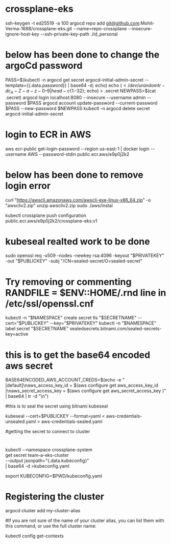 # crossplane-eks
 ssh-keygen -t ed25519 -a 100
argocd repo add git@github.com:Mohit-Verma-1688/crossplane-eks.git --name=repo-crossplane --insecure-ignore-host-key --ssh-private-key-path ./id_personal

# below has been done to change the argoCd password

PASS=$(kubectl -n argocd get secret argocd-initial-admin-secret --template={{.data.password}} | base64 -d; echo)
echo $(< /dev/urandom tr -dc _A-Z-a-z-0–9 | head -c${1:-32}; echo) > .secret
NEWPASS=$(cat .secret)
argocd login localhost:8080 --insecure --username admin --password $PASS
argocd account update-password --current-password $PASS --new-password $NEWPASS
kubectl -n argocd delete secret argocd-initial-admin-secret

# login to ECR in AWS
aws ecr-public get-login-password --region us-east-1 | docker login --username AWS --password-stdin public.ecr.aws/e9p0j2k2

# below has been done to remove login error
curl "https://awscli.amazonaws.com/awscli-exe-linux-x86_64.zip" -o "awscliv2.zip"
unzip awscliv2.zip
sudo ./aws/instal

kubectl crossplane push configuration public.ecr.aws/e9p0j2k2/crossplane-eks:v1

# kubeseal realted work to be done

sudo openssl req -x509 -nodes -newkey rsa:4096 -keyout "$PRIVATEKEY" -out "$PUBLICKEY" -subj "/CN=sealed-secret/O=sealed-secret"

# Try removing or commenting RANDFILE = $ENV::HOME/.rnd line in /etc/ssl/openssl.cnf

kubectl -n "$NAMESPACE" create secret tls "$SECRETNAME" --cert="$PUBLICKEY" --key="$PRIVATEKEY"
kubectl -n "$NAMESPACE" label secret "$SECRETNAME" sealedsecrets.bitnami.com/sealed-secrets-key=active

# this is to get the base64 encoded aws secret

 BASE64ENCODED_AWS_ACCOUNT_CREDS=$(echo -e "[default]\naws_access_key_id = $(aws configure get aws_access_key_id )\naws_secret_access_key = $(aws configure get aws_secret_access_key )" | base64  | tr -d "\n")

#this is to seal the secret using bitnami kubeseal

kubeseal --cert=$PUBLICKEY --format=yaml < aws-credentials-unsealed.yaml > aws-credentials-sealed.yaml

#getting the secret to connect to cluster
#
 kubectl --namespace crossplane-system \
    get secret team-a-eks-cluster \
    --output jsonpath="{.data.kubeconfig}" \
    | base64 -d >kubeconfig.yaml

export KUBECONFIG=$PWD/kubeconfig.yaml


# Registering the cluster

argocd cluster add my-cluster-alias

#If you are not sure of the name of your cluster alias, you can list them with this command, or use the full cluster name:

kubectl config get-contexts
